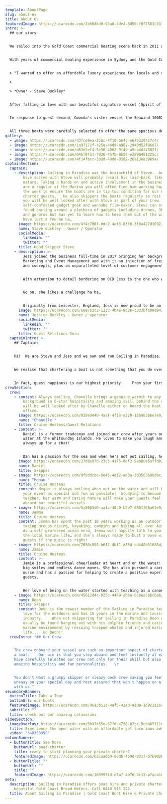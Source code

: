 ```yaml
---
template: AboutPage
slug: about-us
title: About Us
featuredImage: https://ucarecdn.com/2e668bd0-98ad-4de4-8d50-f8f7581c3377/
intro: >-
  ## our story


  We sailed into the Gold Coast commercial boating scene back in 2011 and thanks to our loyal guests and amazing crew we are thrilled to have grown to where we are now, offering 3 beautiful sailing catamarans for private charters and cruises departing from Marina Mirage.   


  With years of commercial boating experience in Sydney and the Gold Coast including skippering charter boats, water taxis, jet boats and commercial jet skis, Sailing in Paradise owner Steve Buckley brought a new style of sailing experience to the Coast.   


  > "I wanted to offer an affordable luxury experience for locals and visitors to get out on the water and experience the Gold Coast’s beautiful waterways and islands.  But most of all HAVE FUN doing it! "      

  >

  > *Owner - Steve Buckley*


  After falling in love with our beautiful signature vessel ‘Spirit of Gwonda’ (which remains one of the best catamarans on the water for social occasions) the dream became a reality and Sailing in Paradise was born.  


  In response to guest demand, Gwonda's sister vessel the Seawind 1000XL joined our fleet in 2018, followed by Oceans, our deluxe vessel, in 2021!


  All three boats were carefully selected to offer the same spacious deck area, stable sailing and beach landing capabilities.
gallery:
  - image: https://ucarecdn.com/d3fce9ea-25bc-4f10-b643-e67e330427c4/
  - image: https://ucarecdn.com/1a97171f-a25e-46d9-a987-2940d52f9607/
  - image: https://ucarecdn.com/d63e2ef4-5e96-4662-9f49-a5ca4d34582f/
  - image: https://ucarecdn.com/04bf8fb1-7026-457b-8b56-e2890481225c/
  - image: https://ucarecdn.com/4f14fbcc-388d-40dd-85d2-26a13ee39e9a/
captainSection:
  captain:
    - description: Sailing in Paradise was the brainchild of Steve.  Any of you who
        have sailed with Steve will probably recall his laid-back, likeable
        nature. Taking a hands-on and active involvement in the business, if you
        are a regular at the Marina you will often find him working hard during
        the week to ensure the boats are in tip-top condition for our next
        charter guests.   He also skippers the boats regularly so rest assured
        you will be well looked after with Steve as part of your crew.  A
        self-confessed gadget geek and wannabe film-maker, Steve can often be
        found carting around a plethora of gadgets including drones, 360 cameras
        and go-pros but has yet to learn how to keep them out of the water…we
        have lost a few he he…
      image: https://ucarecdn.com/4f4c708f-0dc2-4ef8-8ff6-3f0a427d3692/
      name: Steve Buckley - Owner / Operator
      socialMedia:
        linkedin: ""
        twitter: ""
      title: Head Skipper Steve
    - description: >-
        Jess joined the business full-time in 2017 bringing her background in
        Marketing and Event Management and with it an injection of fresh ideas
        and concepts, plus an unparalleled level of customer engagement.


        With attention to detail bordering on OCD Jess is the one who will make sure your crew are there, your catering is ready at precisely the right time and your... to be honest anything else you can throw at her…


        Go on, she likes a challenge ha ha…


        Originally from Leicester, England, Jess is now proud to be an Aussie and feels very lucky to be living in this beautiful part of the world.
      image: https://ucarecdn.com/60e7b3c2-123c-4b4a-9c2e-c3c3bfc99d94/
      name: Jessica Buckley - Owner / operator
      socialMedia:
        linkedin: ""
        twitter: ""
      title: Guest Relations Guru
  captainIntro: >-
    ## Captains


    Hi!  We are Steve and Jess and we own and run Sailing in Paradise.  


    We realise that chartering a boat is not something that you do every day. Our aim is to make the entire experience as easy as possible, so that when you finally step aboard you can really just relax and enjoy the charter.  


    In fact, guest happiness is our highest priority.    From your first enquiry, through to our optional catering/beverage packages and finally to our welcoming crew (who we are often told feel like part of the family after just a few short hours) we aim to exceed your expectations.   We encourage you to check out our social channels and Guest Reviews (Instagram, Facebook and Trip Advisor links at bottom of page) to really get a vibe for what we are about.
crewSection:
  crew:
    - content: Always smiling, Chanelle brings a genuine warmth to any charter, with a
        background in 6-star hospitality and amazing skill behind the camera you
        will be well looked after by Chanelle either on board the boat or in the
        office.
      image: https://ucarecdn.com/839ed449-4aaf-4f18-a320-15bd026be749/-/crop/748x586/0,32/-/preview/
      name: "Chanelle "
      title: Cruise Hostess/Guest Relations
    - content: >-
        Daniel is a former tradesman and joined our crew after years on the
        water at the Whitsunday Islands. He loves to make you laugh and he is
        always up for a chat! 


        Dan has a passion for the sea and when he's not out sailing, he can be found wakeboarding or jet skiing. You'll be sure to have a great day out with Daniel, "the captain of your hearts"!
      image: https://ucarecdn.com/27d8e87d-23c3-4176-8ef2-9eb88a5affd0/-/preview/-/enhance/50/
      name: Daniel
      title: Skipper
    - image: https://ucarecdn.com/df0ddcbc-0e45-4d12-ae3a-3d3503698dbc/-/crop/750x898/0,48/-/preview/-/enhance/21/
      name: "Megan "
      title: Cruise Hostess
      content: Megan is always smiling when out on the water and will be sure to make
        your event as special and fun as possible!  Studying to become a
        teacher, her warm and caring nature will make your guests feel at home
        aboard our beautiful vessels.
    - image: https://ucarecdn.com/5a5665d6-aa1a-48c0-b5b7-6861f68a63e9/
      name: Jemma
      title: Cruise Hostess
      content: Jemma has spent the past 10 years working as an outdoor adventure guide
        taking groups diving, kayaking, camping and hiking all over Australia.
        As a self-professed ocean nerd, Jemma will happily talk to you all about
        the local marine life… and she’s always ready to bust a move with our
        guests if the music is right!
    - image: https://ucarecdn.com/2050c092-b612-4bf1-a854-cd448b51088d/-/crop/427x355/0,129/-/preview/
      name: Jamie
      title: Cruise Hostess
      content: >-
        Jamie is a professional cheerleader at heart and on the water! Full of
        big smiles and endless dance moves. She has also pursued a career as a
        nurse and has a passion for helping to create a positive experience for
        guests. 


        Her love of being on the water started with teaching as a canoe and kayak instructor for summer camps in Canada & sailing the Whitsundays and Greece.
    - image: https://ucarecdn.com/45612d4c-023c-4409-ab6a-6cbeecabc6a6/-/crop/2052x1420/158,0/-/preview/
      name: Deon
      title: Skipper
      content: Deon is the newest member of the Sailing in Paradise team. He has a
        love for the outdoors and has 15 years in the marine and tourism
        industry.    When not skippering for Sailing in Paradise Deon can
        usually be found hanging out with his dolphin friends and caring for our
        marine environment by rescuing trapped whales and injured marine
        life...  Go Deon!!
  crewIntro: "## Our Crew


    The crew onboard your vessel are such an important aspect of chartering
    a boat.    Our aim is that you step aboard and feel instantly at ease so we
    have carefully selected our crew not only for their skill but also their
    amazing hospitality and fun personalities.   \r


    You don't want a grumpy skipper or sleazy deck crew making you feel
    uneasy on your special day and rest assured that won’t happen on a charter
    with us."
secondaryBanner:
  buttonTitle: Take a Tour
  buttonUrl: our-boats
  featuredImage: https://ucarecdn.com/06a3b51c-4af5-42ad-aa0a-1d9c2a169443/
  subtitle: ""
  title: check out our amazing catamarans
videoSection:
  imageOverlay: https://ucarecdn.com/5b87c65e-67fd-47f8-87cc-5cda851116da/
  title: Experience the open water with an affordable yet luxurious adventure
  video: "348353390"
columnBanner:
  - buttonTitle: See More
    buttonUrl: boat-charter
    title: ready to start planning your private charter?
    featuredImage: https://ucarecdn.com/b2caa059-80db-459d-8317-b769028c50e9/
  - buttonTitle: ""
    buttonUrl: ""
    title: ""
    featuredImage: https://ucarecdn.com/1009971d-e5a7-4b76-8c13-a7aca1eccd8c/
meta:
  description: Sailing in Paradise offers boat hire and private charters on the
    beautiful Gold Coast Broad Waters. Call 0418 915 222.
  title: About Sailing in Paradise | Gold Coast Boat Hire & Private Charters
---
```

